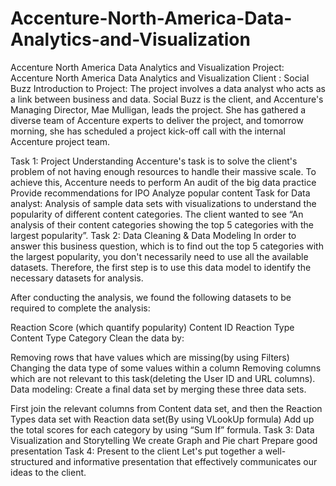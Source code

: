 # Accenture-North-America-Data-Analytics-and-Visualization
Accenture North America Data Analytics and Visualization
Project: Accenture North America Data Analytics and Visualization
Client : Social Buzz
Introduction to Project:
The project involves a data analyst who acts as a link between business and data. Social Buzz is the client, and Accenture's Managing Director, Mae Mulligan, leads the project. She has gathered a diverse team of Accenture experts to deliver the project, and tomorrow morning, she has scheduled a project kick-off call with the internal Accenture project team.

Task 1: Project Understanding
Accenture's task is to solve the client's problem of not having enough resources to handle their massive scale.
To achieve this, Accenture needs to perform
An audit of the big data practice
Provide recommendations for IPO
Analyze popular content Task for Data analyst:
Analysis of sample data sets with visualizations to understand the popularity of different content categories.
The client wanted to see “An analysis of their content categories showing the top 5 categories with the largest popularity”.
Task 2: Data Cleaning & Data Modeling
In order to answer this business question, which is to find out the top 5 categories with the largest popularity, you don't necessarily need to use all the available datasets. Therefore, the first step is to use this data model to identify the necessary datasets for analysis.

After conducting the analysis, we found the following datasets to be required to complete the analysis:

Reaction Score (which quantify popularity)
Content ID
Reaction Type
Content Type
Category
Clean the data by:

Removing rows that have values which are missing(by using Filters)
Changing the data type of some values within a column
Removing columns which are not relevant to this task(deleting the User ID and URL columns).
Data modeling: Create a final data set by merging these three data sets.

First join the relevant columns from Content data set, and then the Reaction Types data set with Reaction data set(By using VLookUp formula)
Add up the total scores for each category by using “Sum If” formula.
Task 3: Data Visualization and Storytelling
We create Graph and Pie chart
Prepare good presentation
Task 4: Present to the client
Let's put together a well-structured and informative presentation that effectively communicates our ideas to the client.
